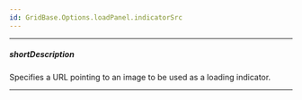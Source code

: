```yaml
---
id: GridBase.Options.loadPanel.indicatorSrc
---
```

---
##### shortDescription
Specifies a URL pointing to an image to be used as a loading indicator.

---

